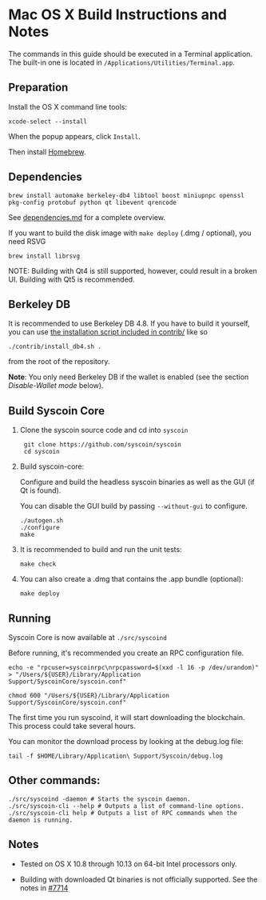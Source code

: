 Mac OS X Build Instructions and Notes
====================================
The commands in this guide should be executed in a Terminal application.
The built-in one is located in `/Applications/Utilities/Terminal.app`.

Preparation
-----------
Install the OS X command line tools:

`xcode-select --install`

When the popup appears, click `Install`.

Then install [Homebrew](https://brew.sh).

Dependencies
----------------------

    brew install automake berkeley-db4 libtool boost miniupnpc openssl pkg-config protobuf python qt libevent qrencode

See [dependencies.md](dependencies.md) for a complete overview.

If you want to build the disk image with `make deploy` (.dmg / optional), you need RSVG

    brew install librsvg

NOTE: Building with Qt4 is still supported, however, could result in a broken UI. Building with Qt5 is recommended.

Berkeley DB
-----------
It is recommended to use Berkeley DB 4.8. If you have to build it yourself,
you can use [the installation script included in contrib/](/contrib/install_db4.sh)
like so

```shell
./contrib/install_db4.sh .
```

from the root of the repository.

**Note**: You only need Berkeley DB if the wallet is enabled (see the section *Disable-Wallet mode* below).

Build Syscoin Core
------------------------

1. Clone the syscoin source code and cd into `syscoin`

        git clone https://github.com/syscoin/syscoin
        cd syscoin

2.  Build syscoin-core:

    Configure and build the headless syscoin binaries as well as the GUI (if Qt is found).

    You can disable the GUI build by passing `--without-gui` to configure.

        ./autogen.sh
        ./configure
        make

3.  It is recommended to build and run the unit tests:

        make check

4.  You can also create a .dmg that contains the .app bundle (optional):

        make deploy

Running
-------

Syscoin Core is now available at `./src/syscoind`

Before running, it's recommended you create an RPC configuration file.

    echo -e "rpcuser=syscoinrpc\nrpcpassword=$(xxd -l 16 -p /dev/urandom)" > "/Users/${USER}/Library/Application Support/SyscoinCore/syscoin.conf"

    chmod 600 "/Users/${USER}/Library/Application Support/SyscoinCore/syscoin.conf"

The first time you run syscoind, it will start downloading the blockchain. This process could take several hours.

You can monitor the download process by looking at the debug.log file:

    tail -f $HOME/Library/Application\ Support/Syscoin/debug.log

Other commands:
-------

    ./src/syscoind -daemon # Starts the syscoin daemon.
    ./src/syscoin-cli --help # Outputs a list of command-line options.
    ./src/syscoin-cli help # Outputs a list of RPC commands when the daemon is running.

Notes
-----

* Tested on OS X 10.8 through 10.13 on 64-bit Intel processors only.

* Building with downloaded Qt binaries is not officially supported. See the notes in [#7714](https://github.com/syscoin/syscoin/issues/7714)
